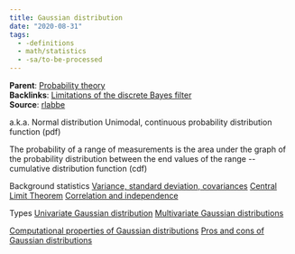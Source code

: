 ```yaml
---
title: Gaussian distribution
date: "2020-08-31"
tags:
  - -definitions
  - math/statistics
  - -sa/to-be-processed
---
```


**Parent**: [Probability theory](math/statistics/probability-theory.md)  
**Backlinks**: [Limitations of the discrete Bayes filter](limitations-of-the-discrete-bayes-filter.md)  
**Source**: [rlabbe](bibliography/rlabbe.md)

a.k.a. Normal distribution
Unimodal, continuous probability distribution function (pdf)

The probability of a range of measurements is the area under the graph of the probability distribution between the end values of the range -- cumulative distribution function (cdf)

Background statistics
[Variance, standard deviation, covariances](variance,-standard-deviation,-covariances.md)
[Central Limit Theorem](central-limit-theorem.md)
[Correlation and independence](correlation-and-independence.md)

Types
[Univariate Gaussian distribution](univariate-gaussian-distribution.md)
[Multivariate Gaussian distributions](multivariate-gaussian-distributions.md)

[Computational properties of Gaussian distributions](computational-properties-of-gaussian-distributions.md)
[Pros and cons of Gaussian distributions](pros-and-cons-of-gaussian-distributions.md)

